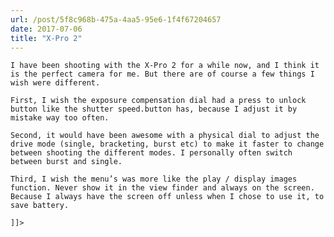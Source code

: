 ```yaml
---
url: /post/5f8c968b-475a-4aa5-95e6-1f4f67204657
date: 2017-07-06
title: "X-Pro 2"
---
```


<div class="kg-card-markdown">

  <p>

    I have been shooting with the X-Pro 2 for a while now, and I think it is the perfect camera for me. But there are of course a few things I wish were different.

  </p>

  

  <p>

    First, I wish the exposure compensation dial had a press to unlock button like the shutter speed.button has, because I adjust it by mistake way too often.

  </p>

  

  <p>

    Second, it would have been awesome with a physical dial to adjust the drive mode (single, bracketing, burst etc) to make it faster to change between shooting the different modes. I personally often switch between burst and single.

  </p>

  

  <p>

    Third, I wish the menu’s was more like the play / display images function. Never show it in the view finder and always on the screen. Because I always have the screen off unless when I chose to use it, to save battery.

  </p>

  

  <p>

    ]]>

  </p>

</div>